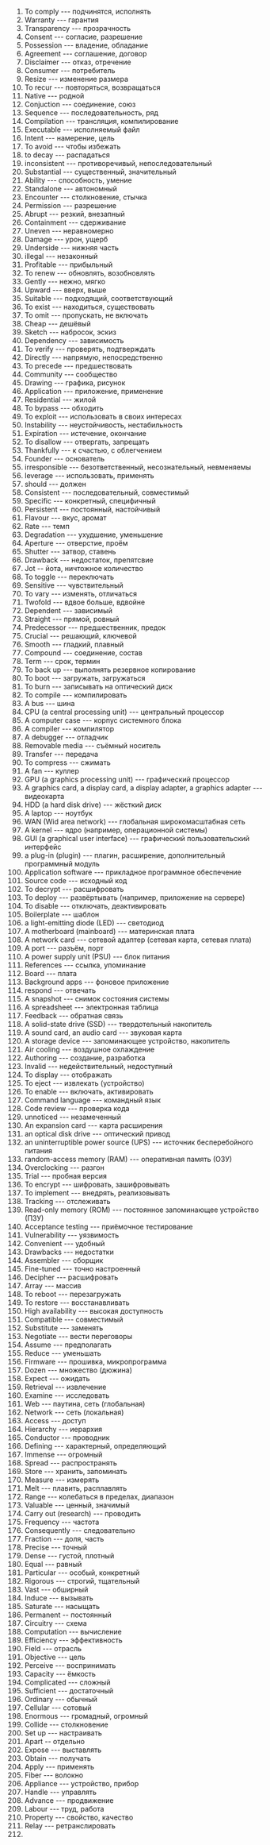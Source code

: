 1. To comply --- подчинятся, исполнять
2. Warranty --- гарантия
3. Transparency --- прозрачность
4. Consent --- согласие, разрешение
5. Possession --- владение, обладание
6. Agreement --- соглашение, договор
7. Disclaimer --- отказ, отречение
8. Consumer --- потребитель
9. Resize --- изменение размера
10. To recur --- повторяться, возвращаться
11. Native --- родной
12. Conjuction --- соединение, союз
13. Sequence --- последовательность, ряд
14. Compilation --- трансляция, компилирование
15. Executable --- исполняемый файл
16. Intent --- намерение, цель
17. To avoid --- чтобы избежать
18. to decay --- распадаться
19. inconsistent --- противоречивый, непоследовательный
20. Substantial --- существенный, значительный
21. Ability --- способность, умение
22. Standalone --- автономный
23. Encounter --- столкновение, стычка
24. Permission --- разрешение
25. Abrupt --- резкий, внезапный
26. Containment --- сдерживание
27. Uneven --- неравномерно
28. Damage --- урон, ущерб
29. Underside --- нижняя часть
30. illegal --- незаконный
31. Profitable --- прибыльный
32. To renew --- обновлять, возобновлять
33. Gently --- нежно, мягко
34. Upward --- вверх, выше
35. Suitable --- подходящий, соответствующий
36. To exist --- находиться, существовать
37. To omit --- пропускать, не включать
38. Cheap --- дешёвый
39. Sketch --- набросок, эскиз
40. Dependency --- зависимость
41. To verify --- проверять, подтверждать
42. Directly --- напрямую, непосредственно
43. To precede --- предшествовать
44. Community --- сообщество
45. Drawing --- графика, рисунок
46. Application --- приложение, применение
47. Residential --- жилой
48. To bypass --- обходить
49. To exploit --- использовать в своих интересах
50. Instability --- неустойчивость, нестабильность
51. Expiration --- истечение, окончание
52. To disallow --- отвергать, запрещать
53. Thankfully --- к счастью, с облегчением
54. Founder --- основатель
55. irresponsible --- безответственный, несознательный, невменяемы 
56. leverage --- использовать, применять
57. should --- должен
58. Consistent --- последовательный, совместимый
59. Specific --- конкретный, специфичный
60. Persistent --- постоянный, настойчивый
61. Flavour --- вкус, аромат
62. Rate --- темп
63. Degradation --- ухудшение, уменьшение
64. Aperture --- отверстие, проём
65. Shutter --- затвор, ставень
66. Drawback --- недостаток, препятсвие
67. Jot -- йота, ничтожное количество
68. To toggle --- переключать
69. Sensitive --- чувствительный
70. To vary --- изменять, отличаться
71. Twofold --- вдвое больше, вдвойне
72. Dependent --- зависимый
73. Straight --- прямой, ровный
74. Predecessor --- предшественник, предок
75. Crucial --- решающий, ключевой
76. Smooth --- гладкий, плавный
77. Compound --- соединение, состав
78. Term --- срок, термин
79. To back up --- выполнять резервное копирование
80. To boot --- загружать, загружаться
81. To burn --- записывать на оптический диск
82. To compile --- компилировать
83.  A bus --- шина
84. CPU (a central processing unit) --- центральный процессор
85. A computer case --- корпус системного блока
86. A compiler --- компилятор
87. A debugger --- отладчик
88. Removable media --- съёмный носитель
89. Transfer --- передача
90. To compress --- сжимать
91. A fan --- куллер
92. GPU (a graphics processing unit) --- графический процессор
93. A graphics card, a display card, a display adapter, a graphics adapter --- видеокарта
94. HDD (a hard disk drive) --- жёсткий диск
95. A laptop --- ноутбук
96. WAN (Wid area network) --- глобальная широкомасштабная сеть
97. A kernel --- ядро (например, операционной системы)
98. GUI (a graphical user interface) --- графический пользовательский интерфейс
99. a plug-in (plugin) --- плагин, расширение, дополнительный программный модуль
100. Application software --- прикладное программное обеспечение
101. Source code --- исходный код
102. To decrypt --- расшифровать
103. To deploy --- развёртывать (например, приложение на сервере)
104. To disable --- отключать, деактивировать
105. Boilerplate --- шаблон
106. a light-emitting diode (LED) --- светодиод
107. A motherboard (mainboard) --- материнская плата
108. A network card --- сетевой адаптер (сетевая карта, сетевая плата)
109. A port --- разъём, порт
110. A power supply unit (PSU) --- блок питания
111. References --- ссылка, упоминание
112. Board --- плата
113. Background apps --- фоновое приложение
114. respond --- отвечать
115. A snapshot --- снимок состояния системы
116. A spreadsheet --- электронная таблица
117. Feedback --- обратная связь
118. A solid-state drive (SSD) --- твердотельный накопитель
119. A sound card, an audio card --- звуковая карта
120. A storage device --- запоминающее устройство, накопитель
121. Air cooling --- воздушное охлаждение
122. Authoring --- создание, разработка
123. Invalid --- недействительный, недоступный
124. To display --- отображать
125. To eject --- извлекать (устройство)
126. To enable --- включать, активировать
127. Command language --- командный язык
128. Code review --- проверка кода
129. unnoticed --- незамеченный
130. An expansion card --- карта расширения
131. an optical disk drive --- оптический привод
132. an uninterruptible power source (UPS) --- источник бесперебойного питания
133. random-access memory (RAM) --- оперативная память (ОЗУ)
134. Overclocking --- разгон
135. Trial --- пробная версия
136. To encrypt --- шифровать, зашифровывать
137. To implement --- внедрять, реализовывать
138. Tracking --- отслеживать
139. Read-only memory (ROM) --- постоянное запоминающее устройство (ПЗУ)
140. Acceptance testing --- приёмочное тестирование
141. Vulnerability --- уязвимость
142. Convenient --- удобный
143. Drawbacks --- недостатки
144. Assembler --- сборщик
145. Fine-tuned --- точно настроенный
146. Decipher --- расшифровать
147. Array --- массив
148. To reboot --- перезагружать
149. To restore --- восстанавливать
150. High availability --- высокая доступность
151. Compatible --- совместимый
152. Substitute --- заменять
153. Negotiate --- вести переговоры
154. Assume --- предполагать
155. Reduce --- уменьшать
156. Firmware --- прошивка, микропрограмма
157. Dozen --- множество (дюжина)
158. Expect --- ожидать
159. Retrieval --- извлечение
160. Examine --- исследовать
161. Web --- паутина, сеть (глобальная)
162. Network --- сеть (локальная)
163. Access --- доступ
164. Hierarchy --- иерархия
165. Conductor --- проводник
166. Defining --- характерный, определяющий
167. Immense --- огромный
168. Spread --- распространять
169. Store --- хранить, запоминать
170. Measure --- измерять
171. Melt --- плавить, расплавлять
172. Range --- колебаться в пределах, диапазон
173. Valuable --- ценный, значимый
174. Carry out (research) --- проводить
175. Frequency --- частота
176. Consequently --- следовательно
177. Fraction --- доля, часть
178. Precise --- точный
179. Dense --- густой, плотный
180. Equal --- равный
181. Particular --- особый, конкретный
182. Rigorous --- строгий, тщательный
183. Vast --- обширный
184. Induce --- вызывать
185. Saturate --- насыщать
186. Permanent -- постоянный
187. Circuitry --- схема
188. Computation --- вычисление
189. Efficiency --- эффективность
190. Field --- отрасль
191. Objective --- цель
192. Perceive --- воспринимать
193. Capacity --- ёмкость
194. Complicated --- сложный
195. Sufficient --- достаточный
196. Ordinary --- обычный
197. Cellular --- сотовый
198. Enormous --- громадный, огромный
199. Collide --- столкновение
200. Set up --- настраивать
201. Apart -- отдельно
202. Expose --- выставлять
203. Obtain --- получать
204. Apply --- применять
205. Fiber --- волокно
206. Appliance --- устройство, прибор
207. Handle --- управлять
208. Advance --- продвижение
209. Labour --- труд, работа
210. Property --- свойство, качество
211. Relay --- ретранслировать
212. 
